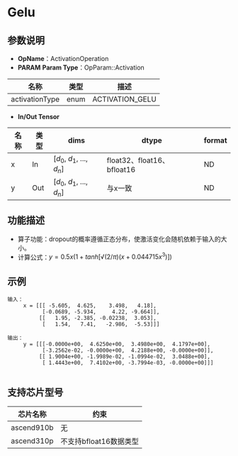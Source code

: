 # Gelu

## 参数说明

- **OpName**：ActivationOperation
- **PARAM**
  **Param Type**：OpParam::Activation

| 名称           | 类型 | 描述            |
| -------------- | ---- | --------------- |
| activationType | enum | ACTIVATION_GELU |

- **In/Out Tensor**

| 名称 | 类型 | dims                             | dtype                      | format |
| ---- | ---- | -------------------------------- | -------------------------- | ------ |
| x    | In   | [$d_0$, $d_1$, ..., $d_n$] | float32、float16、bfloat16 | ND     |
| y    | Out  | [$d_0$, $d_1$, ..., $d_n$] | 与x一致                    | ND     |

## 功能描述

- 算子功能：dropout的概率遵循正态分布，使激活变化会随机依赖于输入的大小。
- 计算公式：$y=0.5x(1+tanh[√(2/π)(x+0.044715x^3)])$

## 示例

```
输入：
     x = [[[ -5.605,  4.625,    3.498,   4.18],
           [-0.0689, -5.934,     4.22, -9.664]],
          [[   1.95, -2.385, -0.02238,  3.053],
           [   1.54,   7.41,   -2.986,  -5.53]]]
 
输出：
     y = [[[-0.0000e+00,  4.6250e+00,  3.4980e+00,  4.1797e+00],
           [-3.2562e-02, -0.0000e+00,  4.2188e+00, -0.0000e+00]],
          [[ 1.9004e+00, -1.9989e-02, -1.0994e-02,  3.0488e+00],
           [ 1.4443e+00,  7.4102e+00, -3.7994e-03, -0.0000e+00]]]
 
```

## 支持芯片型号

| 芯片名称   | 约束                   |
| ---------- | ---------------------- |
| ascend910b | 无                     |
| ascend310p | 不支持bfloat16数据类型 |
